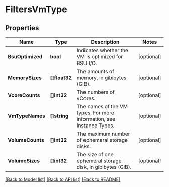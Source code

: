 # FiltersVmType

## Properties

Name | Type | Description | Notes
------------ | ------------- | ------------- | -------------
**BsuOptimized** | **bool** | Indicates whether the VM is optimized for BSU I/O. | [optional] 
**MemorySizes** | **[]float32** | The amounts of memory, in gibibytes (GiB). | [optional] 
**VcoreCounts** | **[]int32** | The numbers of vCores. | [optional] 
**VmTypeNames** | **[]string** | The names of the VM types. For more information, see [Instance Types](https://docs.outscale.com/en/userguide/Instance-Types.html). | [optional] 
**VolumeCounts** | **[]int32** | The maximum number of ephemeral storage disks. | [optional] 
**VolumeSizes** | **[]int32** | The size of one ephemeral storage disk, in gibibytes (GiB). | [optional] 

[[Back to Model list]](../README.md#documentation-for-models) [[Back to API list]](../README.md#documentation-for-api-endpoints) [[Back to README]](../README.md)


